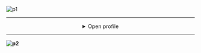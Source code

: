 ![p1](https://github.com/user-attachments/assets/d8eb5eff-6d5a-4fe7-89c6-7073efdfd504)

---

<details align="middle">
<summary>Open profile</summary>

<br />

[comment]: <> (View Counter)
<p align="middle"> <img src="https://komarev.com/ghpvc/?username=alandegree&label=Visits&color=DD6387&style=flat" alt="alandegree" /> </p>

---

<br />

[comment]: <> (Links to programming languages)
<h3 align="center"><b>Languages:</h3>
<p align="center"> <a href="https://www.w3schools.com/cpp/" target="_blank"> <img src="https://raw.githubusercontent.com/devicons/devicon/master/icons/cplusplus/cplusplus-original.svg" alt="cplusplus" width="40" height="40"/> </a> <a href="https://www.w3schools.com/cs/" target="_blank"> <img src="https://raw.githubusercontent.com/devicons/devicon/master/icons/csharp/csharp-original.svg" alt="csharp" width="40" height="40"/> </a> <a href="https://golang.org" target="_blank"> <img src="https://raw.githubusercontent.com/devicons/devicon/master/icons/go/go-original.svg" alt="go" width="40" height="40"/> </a> <a href="https://www.python.org" target="_blank"> <img src="https://raw.githubusercontent.com/devicons/devicon/master/icons/python/python-original.svg" alt="python" width="40" height="40"/> </a> </p>

[comment]: <> (Links to other computer related stuff)
<h3 align="center"><b>Hobby Projects:</h3>
<p align="center"> <a href="https://github.com/MCCTeam/Minecraft-Console-Client" target="_blank"> <img src="https://raw.githubusercontent.com/MCCTeam/Minecraft-Console-Client/master/MinecraftClient/Resources/AppIcon.ico" alt="MCC" width="45" height="45"/> </a> <a href="https://neon.kde.org/" target="_blank"> <img src="https://neon.kde.org/content/neon-logo.svg" alt="KDE neon" width="40" height="40"/> </a> <a href="https://www.youtube.com/channel/UCg4XD4NzzbRNTAUoKKEa4Hw" target="_blank"> <img src="https://www.freepngimg.com/thumb/youtube/58961-area-text-brand-trademark-youtube-metroui-alt.png" alt="Youtube" width="45" height="45"/> </a>

<br />
<br />

---

[comment]: <> (Extend Catistics)
<details>

[comment]: <> (Most used languages)
<summary align="center">:chart_with_upwards_trend: Catistics :chart_with_downwards_trend:</summary>
<br />
<p align="center"> <img src="https://github-readme-stats.vercel.app/api/top-langs?username=daenges&show_icons=true&theme=dracula&locale=en&layout=compact" alt="daenges" /></p>

[comment]: <> (Github statistics)
<p align="center"> <img src="https://github-readme-stats.vercel.app/api?username=daenges&show_icons=true&theme=dracula&cache_seconds=1800&locale=en" alt=daenges /> </p>

[comment]: <> (Commit graph)
 <p align="center"> <img src="https://streak-stats.demolab.com?user=Daenges&theme=dracula&mode=weekly&fire=EB5454" alt=daenges />
</details>


---

[comment]: <> (Extend trophies)
<details>
<summary align="center">:trophy: Trophies :trophy:</summary>
<p align="center"> <a href="https://github.com/ryo-ma/github-profile-trophy"><img src="https://github-profile-trophy.vercel.app/?username=daenges&amp;theme=dracula" alt="daenges" /></a> </p>
</details>

---

<details>
<summary align="center"><b>You've scrolled very far. Take some rest and read a joke:</b></summary>
<br />
<p align="center">  <img src="https://readme-jokes.vercel.app/api?theme=dracula&borderColor=white" alt="README Jokes"></a>
</details>

</details>

---

![p2](https://github.com/user-attachments/assets/6e927ca2-d087-4f2a-9be4-fba2685bb938)
